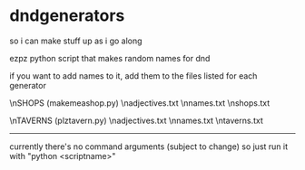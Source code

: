 # dndgenerators
so i can make stuff up as i go along

ezpz python script that makes random names for dnd

if you want to add names to it, add them to the files listed for each generator


\nSHOPS (makemeashop.py)
\nadjectives.txt
\nnames.txt
\nshops.txt

\nTAVERNS (plztavern.py)
\nadjectives.txt
\nnames.txt
\ntaverns.txt

----- 
currently there's no command arguments (subject to change) so just run it with "python \<scriptname\>" 
